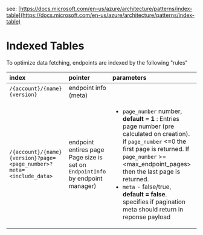 see: [https://docs.microsoft.com/en-us/azure/architecture/patterns/index-table](https://docs.microsoft.com/en-us/azure/architecture/patterns/index-table)

# Indexed Tables

To optimize data fetching, endpoints are indexed by the following "rules"

| index | pointer | parameters |
| :----- | :------- | :---------- |
| `/{account}/{name}{version}`                                          | endpoint info (meta)                                      |                         |
| `/{account}/{name}{version}?page=<page_number>?meta=<include_data>`   | endpoint entires page<br/>Page size is set on `EndpointInfo` by endpoint manager)   |<ul><li> `page_number` number, **default = 1** : Entries page number (pre calculated on creation). if `page_number` <=0 the first page is returned. If `page_number` >= <max_endpoint_pages> then the last page is returned.</li><li> `meta` - false/true, **default = false**. specifies if pagination meta should return in reponse payload</li></ul> |